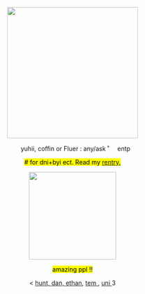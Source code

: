 <!---me when me when code--->

<p></p>
<!-----image--->
<p align="center">
<img width= "300" src="https://c.tenor.com/S2iN62WbvN4AAAAd/tenor.gif">
</p>

<!---info--->
<p align="center"> <img width= "10" src="https://images-wixmp-ed30a86b8c4ca887773594c2.wixmp.com/f/638dce4d-9cc0-433a-a4d1-4e6265af1786/dbf3fgt-e5cf0a92-46f8-401c-8996-01574575ba37.gif?token=eyJ0eXAiOiJKV1QiLCJhbGciOiJIUzI1NiJ9.eyJzdWIiOiJ1cm46YXBwOjdlMGQxODg5ODIyNjQzNzNhNWYwZDQxNWVhMGQyNmUwIiwiaXNzIjoidXJuOmFwcDo3ZTBkMTg4OTgyMjY0MzczYTVmMGQ0MTVlYTBkMjZlMCIsIm9iaiI6W1t7InBhdGgiOiJcL2ZcLzYzOGRjZTRkLTljYzAtNDMzYS1hNGQxLTRlNjI2NWFmMTc4NlwvZGJmM2ZndC1lNWNmMGE5Mi00NmY4LTQwMWMtODk5Ni0wMTU3NDU3NWJhMzcuZ2lmIn1dXSwiYXVkIjpbInVybjpzZXJ2aWNlOmZpbGUuZG93bmxvYWQiXX0.WUUbf4S6Wgk_vRoBcVa2vh-DwhDSJPOU-c42y0E5V30"> yuhii, coffin or Fluer : any/ask ˚<img width= "15" src="https://images-wixmp-ed30a86b8c4ca887773594c2.wixmp.com/f/d63ab5a4-3cb5-4e12-95d8-fd72d41fc769/damq49y-803107ed-39f4-4855-b571-db8414cfd579.png?token=eyJ0eXAiOiJKV1QiLCJhbGciOiJIUzI1NiJ9.eyJzdWIiOiJ1cm46YXBwOjdlMGQxODg5ODIyNjQzNzNhNWYwZDQxNWVhMGQyNmUwIiwiaXNzIjoidXJuOmFwcDo3ZTBkMTg4OTgyMjY0MzczYTVmMGQ0MTVlYTBkMjZlMCIsIm9iaiI6W1t7InBhdGgiOiJcL2ZcL2Q2M2FiNWE0LTNjYjUtNGUxMi05NWQ4LWZkNzJkNDFmYzc2OVwvZGFtcTQ5eS04MDMxMDdlZC0zOWY0LTQ4NTUtYjU3MS1kYjg0MTRjZmQ1NzkucG5nIn1dXSwiYXVkIjpbInVybjpzZXJ2aWNlOmZpbGUuZG93bmxvYWQiXX0.AzNtx5EjDF3qpSizq62bwA7DgnhwMjoNliHeDIUb1yA"> entp </p>

<p align="center"> <mark> # for dni+byi ect. Read my <a href="https://rentry.co/Lov3_Letter2">rentry.</a>  </p>

<!----divider--->
<p align="center">
<img width= "200" src="https://images-wixmp-ed30a86b8c4ca887773594c2.wixmp.com/f/238b984b-9b8f-480c-a539-a15356ed640a/d83ll23-7d9e32bf-8fcd-44c4-9de6-4662bbf84e2a.gif?token=eyJ0eXAiOiJKV1QiLCJhbGciOiJIUzI1NiJ9.eyJzdWIiOiJ1cm46YXBwOjdlMGQxODg5ODIyNjQzNzNhNWYwZDQxNWVhMGQyNmUwIiwiaXNzIjoidXJuOmFwcDo3ZTBkMTg4OTgyMjY0MzczYTVmMGQ0MTVlYTBkMjZlMCIsIm9iaiI6W1t7InBhdGgiOiJcL2ZcLzIzOGI5ODRiLTliOGYtNDgwYy1hNTM5LWExNTM1NmVkNjQwYVwvZDgzbGwyMy03ZDllMzJiZi04ZmNkLTQ0YzQtOWRlNi00NjYyYmJmODRlMmEuZ2lmIn1dXSwiYXVkIjpbInVybjpzZXJ2aWNlOmZpbGUuZG93bmxvYWQiXX0.8Vm8oEoSR6e5Et84BVFHVSWIHtWiCdjg2sIANKpIdVQ" >
</p>

<!-----friends!!!--->
<p align="center"> <mark> amazing ppl !! </mark> 
 <p></p>
                                                                         
  <p align="center"> < <a href="https://github.com/sennadead"> hunt, <a href="https://github.com/DANZNC">dan,   
   <a href="https://www.patreon.com/comfycritters"> ethan</a>, <a href="https://www.patreon.com/Pullinuptoyomomshome"> tem </a>, <a href="https://www.patreon.com/lps_enthusiast"> uni </a> 3 </mark> </p>
<p></p>
